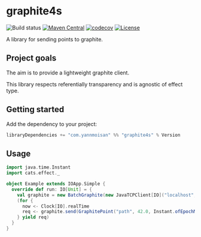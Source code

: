 # graphite4s

![Build status](https://github.com/YannMoisan/graphite4s/actions/workflows/build.yml/badge.svg)
[![Maven Central](https://maven-badges.herokuapp.com/maven-central/com.yannmoisan/graphite4s_2.12/badge.svg)](https://maven-badges.herokuapp.com/maven-central/com.yannmoisan/graphite4s_2.12)
[![codecov](https://codecov.io/github/YannMoisan/graphite4s/graph/badge.svg?token=37WNLGADEH)](https://codecov.io/github/YannMoisan/graphite4s)
[![License](https://img.shields.io/github/license/yannmoisan/graphite4s)](http://www.apache.org/licenses/LICENSE-2.0.html)

A library for sending points to graphite.

## Project goals

The aim is to provide a lightweight graphite client.
 
This library respects referentially transparency and is agnostic of effect type.

## Getting started

Add the dependency to your project:

```scala
libraryDependencies += "com.yannmoisan" %% "graphite4s" % Version
```

## Usage

```scala
import java.time.Instant
import cats.effect._

object Example extends IOApp.Simple {
  override def run: IO[Unit] = {
    val graphite = new BatchGraphite(new JavaTCPClient[IO]("localhost", 2003))
    (for {
      now <- Clock[IO].realTime
      req <- graphite.send(GraphitePoint("path", 42.0, Instant.ofEpochMilli(now.toMillis)))
    } yield req)
  }
}
```
